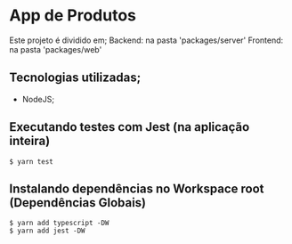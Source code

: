 # App de Produtos

Este projeto é dividido em;
    Backend: na pasta 'packages/server'
    Frontend: na pasta 'packages/web'

## Tecnologias utilizadas;
 - NodeJS;

## Executando testes com Jest (na aplicação inteira)
    $ yarn test


## Instalando dependências no Workspace root (Dependências Globais)
    $ yarn add typescript -DW
    $ yarn add jest -DW